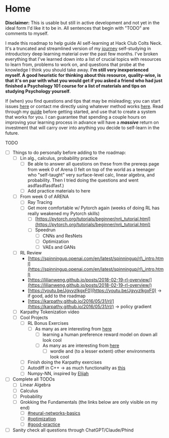 # Home

**Disclaimer:** This is usable but still in active development and not yet in the ideal form I'd like it to be in. All sentences that begin with "TODO" are comments to myself.

I made this roadmap to help guide AI self-learning at Hack Club Colts Neck. It's a truncated and streamlined version of my [journey](home/my-journey.md) self-studying in introductory deep learning material over the past few months. I've broken everything that I've learned down into a list of crucial topics with resources to learn from, problems to work on, and questions that probe at the knowledge I think you should take away. **I'm still very inexperienced myself. A good heuristic for thinking about this resource, quality-wise, is that it's on par with what you would get if you asked a friend who had just finished a Psychology 101 course for a list of materials and tips on studying Psychology yourself**.&#x20;

If (when) you find questions and tips that may be misleading; you can start issues [here](https://github.com/Vihaan3/Deep-Learning-Roadmap/issues) or contact me directly using whatever method works [here](https://vihaansondhi.substack.com/about#%C2%A7find-me). Read through my [guide](home/guide-to-using-this.md) before getting started, and use that to create a system that works for you. I can guarantee that spending a couple hours on improving your learning process in advance will have a _**massive**_ return on investment that will carry over into anything you decide to self-learn in the future.&#x20;

TODO

* [ ] Things to do personally before adding to the roadmap:&#x20;
  * [ ] Lin alg., calculus, probability practice&#x20;
    * [ ] Be able to answer all questions on these from the prereqs page from week 0 of Arena (I felt on top of the world as a teenager who "self-taught" very surface-level calc, linear algebra, and probability. Then I tried doing the questions and went asdfasdfasdfasf.)
    * [ ] Add practice materials to here
  * [ ] From week 0 of ARENA
    * [ ] Ray Tracing
    * [ ] Get more comfortable w/ Pytorch again (weeks of doing RL has really weakened my Pytorch skills)
      * [ ] [https://pytorch.org/tutorials/beginner/nn\_tutorial.html](https://pytorch.org/tutorials/beginner/nn\_tutorial.html)
      * [ ] Speedrun
        * [ ] CNNs and ResNets
        * [ ] Optimization
        * [ ] VAEs and GANs
  * [ ] RL Review
    * [https://spinningup.openai.com/en/latest/spinningup/rl\_intro.html](https://spinningup.openai.com/en/latest/spinningup/rl\_intro.html)
    * [https://lilianweng.github.io/posts/2018-02-19-rl-overview/](https://lilianweng.github.io/posts/2018-02-19-rl-overview/)
    * [https://youtu.be/JgvyzIkgxF0](https://youtu.be/JgvyzIkgxF0) -> if good, add to the roadmap
    * [https://karpathy.github.io/2016/05/31/rl/](https://karpathy.github.io/2016/05/31/rl/) -> policy gradient
  * [ ] Karpathy Tokenization video
  * [ ] Cool Projects
    * [ ] RL Bonus Exercises
      * [ ] As many as are interesting from [here](https://arena3-chapter2-rl.streamlit.app/\[2.4]\_RLHF#learn-a-human-preference-reward-model)
        * [ ] learning a human preference reward model on down all look cool&#x20;
        * [ ] As many as are interesting from [here](https://arena3-chapter2-rl.streamlit.app/\[2.3]\_PPO#introduction-ppo-vs-dqn)
          * [ ] wordle and (to a lesser extent) other environments look cool
    * [ ] Finish doing the Karpathy exercises
    * [ ] Autodiff in C++ -> as much functionality as [this](https://github.com/UlisseMini/light)
    * [ ] Numpy-NN, inspired by [Elijah](https://github.com/Elijah-Bodden/Numpy-NN)&#x20;
* [ ] Complete all TODOs
  * [ ] Linear Algebra
  * [ ] Calculus
  * [ ] Probability
  * [ ] Grokking the Fundamentals (the links below are only visible on my end)
    * [ ] [#neural-networks-basics](grokking-the-fundamentals.md#neural-networks-basics "mention")
    * [ ] [#optimization](grokking-the-fundamentals.md#optimization "mention")
    * [ ] [#good-practice](grokking-the-fundamentals.md#good-practice "mention")
* [ ] Sanity check all questions through ChatGPT/Claude/Phind
